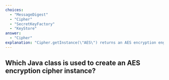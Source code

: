 ```yaml
---
choices:
  - "MessageDigest"
  - "Cipher"
  - "SecretKeyFactory"
  - "KeyStore"
answer:
  - "Cipher"
explanation: "Cipher.getInstance(\"AES\") returns an AES encryption engine."
---
```


## Which Java class is used to create an AES encryption cipher instance?
